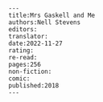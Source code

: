 
    ---
    title:Mrs Gaskell and Me
    authors:Nell Stevens
    editors:
    translator:
    date:2022-11-27
    rating:
    re-read:
    pages:256
    non-fiction:
    comic:
    published:2018
    ---

    